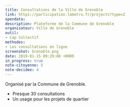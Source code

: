 ```yaml
---
title: Consultations de la Ville de Grenoble
link: https://participation.lametro.fr/projects?type=2
opendata: 
description: Plateforme de la Commune de Grenoble
organisateur: Ville de Grenoble
outil: 
- Cap Collectif
methodes: 
- Les consultations en ligne
screenshot: Grenoble.png
date: 2019-01-15 09:29:08 +0000
in_progress: true
note-citoyenne: 5
note-decidee: 4
---
```


Organisé par la Commune de Grenoble.


- Presque 30 consultations
- Un usage pour les projets de quartier
